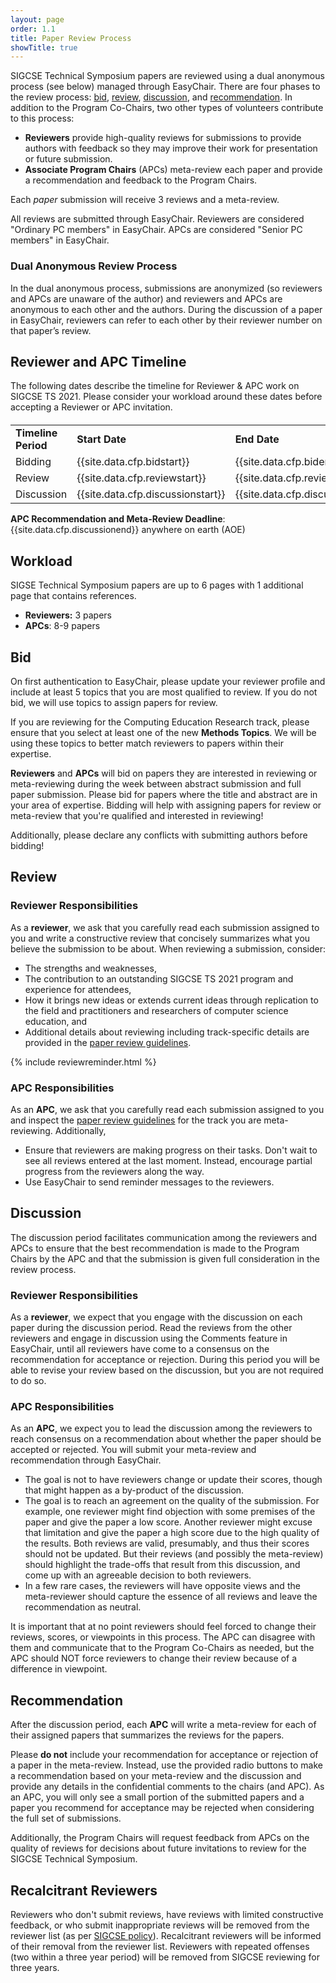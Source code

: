```yaml
---
layout: page
order: 1.1
title: Paper Review Process
showTitle: true
---
```


SIGCSE Technical Symposium papers are reviewed using a dual anonymous process (see below) managed through EasyChair. There are four phases to the review process: [bid](#bid), [review](#review), [discussion](#discussion), and [recommendation](#recommendation). In addition to the Program Co-Chairs, two other types of volunteers contribute to this process:
- **Reviewers** provide high-quality reviews for submissions to provide authors with feedback so they may improve their work for presentation or future submission.
- **Associate Program Chairs** (APCs) meta-review each paper and provide a recommendation and feedback to the Program Chairs.

Each *paper* submission will receive 3 reviews and a meta-review.  

All reviews are submitted through EasyChair.  Reviewers are considered "Ordinary PC members" in EasyChair.  APCs are considered "Senior PC members" in EasyChair.

### Dual Anonymous Review Process
In the dual anonymous process, submissions are anonymized (so reviewers and APCs are unaware of the author) and reviewers and APCs are anonymous to each other and the authors.  During the discussion of a paper in EasyChair, reviewers can refer to each other by their reviewer number on that  paper’s review.

## Reviewer and APC Timeline

The following dates describe the timeline for Reviewer & APC work on SIGCSE TS 2021. Please consider your workload around these dates before accepting a Reviewer or APC invitation.

<div class="table-responsive" style="margin-top: 20px;">
  <table class="table">
      <tbody>
		<tr>
			<td><strong>Timeline Period</strong></td>
			<td><strong>Start Date</strong></td>
			<td><strong>End Date</strong></td>
		</tr>
		<tr>
			<td>Bidding</td>
			<td>{{site.data.cfp.bidstart}}</td>
			<td>{{site.data.cfp.bidend}}</td>
		</tr>
		<tr>
			<td>Review</td>
			<td>{{site.data.cfp.reviewstart}}</td>
			<td>{{site.data.cfp.reviewend}}</td>
		</tr>
		<tr>
			<td>Discussion</td>
			<td>{{site.data.cfp.discussionstart}}</td>
			<td>{{site.data.cfp.discussionend}}</td>
		</tr>
		</tbody>
	</table>
</div>

**APC Recommendation and Meta-Review Deadline**: {{site.data.cfp.discussionend}} anywhere on earth (AOE)

## Workload
SIGSE Technical Symposium papers are up to 6 pages with 1 additional page that contains references. 
- **Reviewers:** 3 papers
- **APCs**: 8-9 papers

## Bid

On first authentication to EasyChair, please update your reviewer profile and include at least 5 topics that you are most qualified to review. If you do not bid, we will use topics to assign papers for review.  

If you are reviewing for the Computing Education Research track, please ensure that you select at least one of the new **Methods Topics**. We will be using these topics to better match reviewers to papers within their expertise.

**Reviewers** and **APCs** will bid on papers they are interested in reviewing or meta-reviewing during the week between abstract submission and full paper submission.  Please bid for papers where the title and abstract are in your area of expertise.  Bidding will help with assigning papers for review or meta-review that you're qualified and interested in reviewing!

Additionally, please declare any conflicts with submitting authors before bidding!

## Review

### Reviewer Responsibilities

As a **reviewer**, we ask that you carefully read each submission assigned to you and write a constructive review that concisely summarizes what you believe the submission to be about.  When reviewing a submission, consider:

* The strengths and weaknesses, 
* The contribution to an outstanding SIGCSE TS 2021 program and experience for attendees,
* How it brings new ideas or extends current ideas through replication to the field and practitioners and researchers of computer science education, and
* Additional details about reviewing including track-specific details are provided in the [paper review guidelines](/reviewers/paper-review-guidelines).

{% include reviewreminder.html %}

### APC Responsibilities

As an **APC**, we ask that you carefully read each submission assigned to you and inspect the [paper review guidelines](/reviewers/paper-review-guidelines) for the track you are meta-reviewing. Additionally,

* Ensure that reviewers are making progress on their tasks. Don't wait to see all reviews entered at the last moment. Instead, encourage partial progress from the reviewers along the way.
* Use EasyChair to send reminder messages to the reviewers.

## Discussion

The discussion period facilitates communication among the reviewers and APCs  to ensure that the best recommendation is made to the Program Chairs by the APC and that the submission is given full consideration in the review process.

### Reviewer Responsibilities

As a **reviewer**, we expect that you engage with the discussion on each paper during the discussion period.  Read the reviews from the other reviewers and engage in discussion using the Comments feature in EasyChair, until all reviewers have come to a consensus on the recommendation for acceptance or rejection. During this period you will be able to revise your review based on the discussion, but you are not required to do so.

### APC Responsibilities

As an **APC**, we expect you to lead the discussion among the reviewers to reach consensus on a recommendation about whether the paper should be accepted or rejected.  You will submit your meta-review and recommendation through EasyChair.

* The goal is not to have reviewers change or update their scores, though that might happen as a by-product of the discussion.
* The goal is to reach an agreement on the quality of the submission. For example, one reviewer might find objection with some premises of the paper and give the paper a low score. Another reviewer might excuse that limitation and give the paper a high score due to the high quality of the results. Both reviews are valid, presumably, and thus their scores should not be updated. But their reviews (and possibly the meta-review) should highlight the trade-offs that result from this discussion, and come up with an agreeable decision to both reviewers.
* In a few rare cases, the reviewers will have opposite views and the meta-reviewer should capture the essence of all reviews and leave the recommendation as neutral.

It is important that at no point reviewers should feel forced to change their reviews, scores, or viewpoints in this process. The APC can disagree with them and communicate that to the Program Co-Chairs as needed, but the APC should NOT force reviewers to change their review because of a difference in viewpoint.

## Recommendation

After the discussion period, each **APC** will write a meta-review for each of their assigned papers that summarizes the reviews for the papers. 

Please **do not** include your recommendation for acceptance or rejection of a paper in the meta-review.  Instead, use the provided radio buttons to make a recommendation based on your meta-review and the discussion and provide any details in the confidential comments to the chairs (and APC).  As an APC, you will only see a small portion of the submitted papers and a paper you recommend for acceptance may be rejected when considering the full set of submissions.

Additionally, the Program Chairs will request feedback from APCs on the quality of reviews for decisions about future invitations to review for the SIGCSE Technical Symposium.

## Recalcitrant Reviewers
Reviewers who don't submit reviews, have reviews with limited constructive feedback, or who submit inappropriate reviews will be removed from the reviewer list (as per [SIGCSE policy](https://sigcse.org/sigcse/policies/pcr.html)). Recalcitrant reviewers will be informed of their removal from the reviewer list.  Reviewers with repeated offenses (two within a three year period) will be removed from SIGCSE reviewing for three years.
